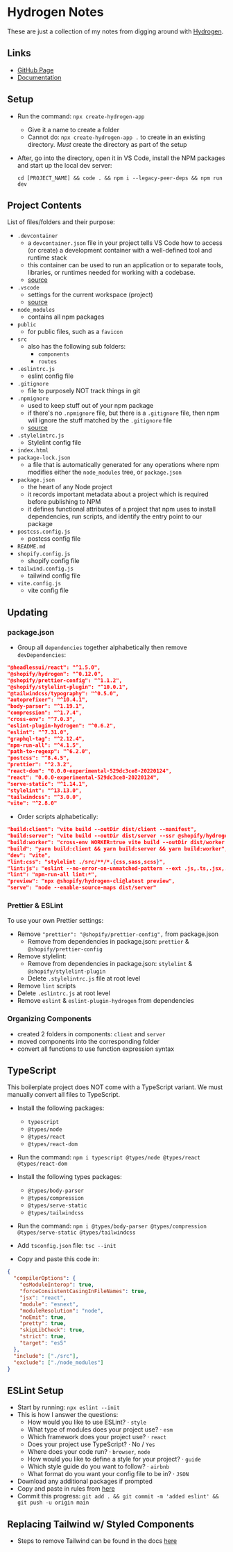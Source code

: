 # Hydrogen Notes

These are just a collection of my notes from digging around with [Hydrogen](https://github.com/Shopify/hydrogen).

## Links

- [GitHub Page](https://github.com/Shopify/hydrogen)
- [Documentation](https://shopify.dev/custom-storefronts/hydrogen)

## Setup

- Run the command: `npx create-hydrogen-app`
  - Give it a name to create a folder
  - Cannot do: `npx create-hydrogen-app .` to create in an existing directory. _Must_ create the directory as part of the setup
- After, go into the directory, open it in VS Code, install the NPM packages and start up the local dev server:

  `cd [PROJECT_NAME] && code . && npm i --legacy-peer-deps && npm run dev`

## Project Contents

List of files/folders and their purpose:

- `.devcontainer`
  - a `devcontainer.json` file in your project tells VS Code how to access (or create) a development container with a well-defined tool and runtime stack
  - this container can be used to run an application or to separate tools, libraries, or runtimes needed for working with a codebase.
  - [source](https://code.visualstudio.com/docs/remote/containers)
- `.vscode`
  - settings for the current workspace (project)
  - [source](https://code.visualstudio.com/docs/getstarted/settings)
- `node_modules`
  - contains all npm packages
- `public`
  - for public files, such as a `favicon`
- `src`
  - also has the following sub folders:
    - `components`
    - `routes`
- `.eslintrc.js`
  - eslint config file
- `.gitignore`
  - file to purposely NOT track things in git
- `.npmignore`
  - used to keep stuff out of your npm package
  - if there's no `.npmignore` file, but there is a `.gitignore` file, then npm will ignore the stuff matched by the `.gitignore` file
  - [source](https://npm.github.io/publishing-pkgs-docs/publishing/the-npmignore-file.html)
- `.stylelintrc.js`
  - Stylelint config file
- `index.html`
- `package-lock.json`
  - a file that is automatically generated for any operations where npm modifies either the `node_modules` tree, or `package.json`
- `package.json`
  - the heart of any Node project
  - it records important metadata about a project which is required before publishing to NPM
  - it defines functional attributes of a project that npm uses to install dependencies, run scripts, and identify the entry point to our package
- `postcss.config.js`
  - postcss config file
- `README.md`
- `shopify.config.js`
  - shopify config file
- `tailwind.config.js`
  - tailwind config file
- `vite.config.js`
  - vite config file

## Updating

### package.json

- Group all `dependencies` together alphabetically then remove `devDependencies`:

```json
"@headlessui/react": "^1.5.0",
"@shopify/hydrogen": "^0.12.0",
"@shopify/prettier-config": "^1.1.2",
"@shopify/stylelint-plugin": "^10.0.1",
"@tailwindcss/typography": "^0.5.0",
"autoprefixer": "^10.4.1",
"body-parser": "^1.19.1",
"compression": "^1.7.4",
"cross-env": "^7.0.3",
"eslint-plugin-hydrogen": "^0.6.2",
"eslint": "^7.31.0",
"graphql-tag": "^2.12.4",
"npm-run-all": "^4.1.5",
"path-to-regexp": "^6.2.0",
"postcss": "^8.4.5",
"prettier": "^2.3.2",
"react-dom": "0.0.0-experimental-529dc3ce8-20220124",
"react": "0.0.0-experimental-529dc3ce8-20220124",
"serve-static": "^1.14.1",
"stylelint": "^13.13.0",
"tailwindcss": "^3.0.0",
"vite": "^2.8.0"
```

- Order scripts alphabetically:

```json
"build:client": "vite build --outDir dist/client --manifest",
"build:server": "vite build --outDir dist/server --ssr @shopify/hydrogen/platforms/node",
"build:worker": "cross-env WORKER=true vite build --outDir dist/worker --ssr @shopify/hydrogen/platforms/worker-event",
"build": "yarn build:client && yarn build:server && yarn build:worker",
"dev": "vite",
"lint:css": "stylelint ./src/**/*.{css,sass,scss}",
"lint:js": "eslint --no-error-on-unmatched-pattern --ext .js,.ts,.jsx,.tsx src",
"lint": "npm-run-all lint:*",
"preview": "npx @shopify/hydrogen-cli@latest preview",
"serve": "node --enable-source-maps dist/server"
```

### Prettier & ESLint

To use your own Prettier settings:

- Remove `"prettier": "@shopify/prettier-config",` from package.json
  - Remove from dependencies in package.json: `prettier` & `@shopify/prettier-config`
- Remove stylelint:
  - Remove from dependencies in package.json: `stylelint` & `@shopify/stylelint-plugin`
  - Delete `.stylelintrc.js` file at root level
- Remove `lint` scripts
- Delete `.eslintrc.js` at root level
- Remove `eslint` & `eslint-plugin-hydrogen` from dependencies

### Organizing Components

- created 2 folders in components: `client` and `server`
- moved components into the corresponding folder
- convert all functions to use function expression syntax

## TypeScript

This boilerplate project does NOT come with a TypeScript variant. We must manually convert all files to TypeScript.

- Install the following packages:
  - `typescript`
  - `@types/node`
  - `@types/react`
  - `@types/react-dom`
- Run the command: `npm i typescript @types/node @types/react @types/react-dom`

- Install the following types packages:
  - `@types/body-parser`
  - `@types/compression`
  - `@types/serve-static`
  - `@types/tailwindcss`
- Run the command: `npm i @types/body-parser @types/compression @types/serve-static @types/tailwindcss`

- Add `tsconfig.json` file: `tsc --init`
- Copy and paste this code in:

```json
{
  "compilerOptions": {
    "esModuleInterop": true,
    "forceConsistentCasingInFileNames": true,
    "jsx": "react",
    "module": "esnext",
    "moduleResolution": "node",
    "noEmit": true,
    "pretty": true,
    "skipLibCheck": true,
    "strict": true,
    "target": "es5"
  },
  "include": ["./src"],
  "exclude": ["./node_modules"]
}
```

## ESLint Setup

- Start by running: `npx eslint --init`
- This is how I answer the questions:
  - How would you like to use ESLint? · `style`
  - What type of modules does your project use? · `esm`
  - Which framework does your project use? · `react`
  - Does your project use TypeScript? · No / `Yes`
  - Where does your code run? · `browser`, `node`
  - How would you like to define a style for your project? · `guide`
  - Which style guide do you want to follow? · `airbnb`
  - What format do you want your config file to be in? · `JSON`
- Download any additional packages if prompted
- Copy and paste in rules from [here](https://github.com/andrews1022/eslint-react-quick-setup/blob/main/rules/create-react-app.json)
- Commit this progress: `git add . && git commit -m 'added eslint' && git push -u origin main`

## Replacing Tailwind w/ Styled Components

- Steps to remove Tailwind can be found in the docs [here](https://shopify.dev/custom-storefronts/hydrogen/framework/css-support#remove-tailwind)

